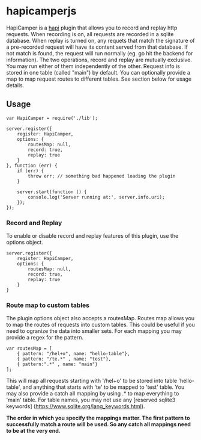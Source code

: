 # hapicamperjs

HapiCamper is a [hapi](https://github.com/hapijs/hapi) plugin that allows you to record and replay http requests. When recording is on, all requests are recorded in a sqlite database. When replay is turned on, any requets that match the signature of a pre-recorded request will have its content served from that database. If not match is found, the request will run normally (eg. go hit the backend for information). The two operations, record and replay are mutually exclusive. You may run either of them independently of the other. Request info is stored in one table (called "main") by default. You can optionally provide a map to map request routes to different tables. See section below for usage details.

## Usage
```
var HapiCamper = require('./lib');

server.register({
    register: HapiCamper,
    options: {
        routesMap: null,
        record: true,
        replay: true
    }
}, function (err) {
    if (err) {
        throw err; // something bad happened loading the plugin
    }

  	server.start(function () {
  	    console.log('Server running at:', server.info.uri);
  	});
});
```

### Record and Replay

To enable or disable record and replay features of this plugin, use the options object.
```
server.register({
    register: HapiCamper,
    options: {
        routesMap: null,
        record: true,
        replay: true
    }
}
```


### Route map to custom tables

The plugin options object also accepts a routesMap. Routes map allows you to map the routes of requests into custom tables. This could be useful if you need to ogranize the data into smaller sets. For each mapping you may provide a regex for the pattern.
```
var routesMap = [
    { pattern: "/hel+o", name: "hello-table"},
    { pattern: "/te.*" , name: "test"},
    { pattern:".*" , name: "main"}
];
```

This will map all requests starting with '/hel+o' to be stored into table 'hello-table', and anything that starts with 'te' to be mapped to 'test' table. You may also provide a catch all mapping by using .* to map everything to 'main' table. For table names, you may not use any [reserved sqlite3 keywords] (https://www.sqlite.org/lang_keywords.html).

**The order in which you specify the mappings matter. The first pattern to successfully match a route will be used. So any catch all mappings need to be at the very end.**
